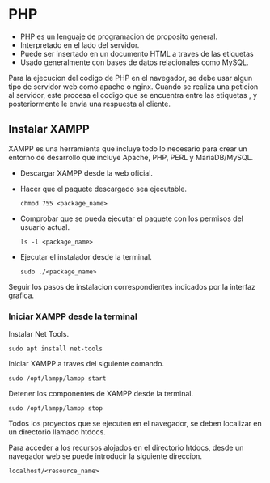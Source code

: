 # PHP

- PHP es un lenguaje de programacion de proposito general.
- Interpretado en el lado del servidor.
- Puede ser insertado en un documento HTML a traves de las etiquetas <?php ?>
- Usado generalmente con bases de datos relacionales como MySQL.

Para la ejecucion del codigo de PHP en el navegador, se debe usar algun tipo de servidor web como apache o nginx.
Cuando se realiza una peticion al servidor, este procesa el codigo que se encuentra entre las etiquetas <?php ?>, y posteriormente le envia una respuesta al cliente.

## Instalar XAMPP

XAMPP es una herramienta que incluye todo lo necesario para crear un entorno de desarrollo que incluye Apache, PHP, PERL y MariaDB/MySQL.

- Descargar XAMPP desde la web oficial.
- Hacer que el paquete descargado sea ejecutable.

      chmod 755 <package_name>

- Comprobar que se pueda ejecutar el paquete con los permisos del usuario actual.

      ls -l <package_name>

- Ejecutar el instalador desde la terminal.

      sudo ./<package_name>

Seguir los pasos de instalacion correspondientes indicados por la interfaz grafica.

### Iniciar XAMPP desde la terminal

Instalar Net Tools.

    sudo apt install net-tools

Iniciar XAMPP a traves del siguiente comando.

    sudo /opt/lampp/lampp start

Detener los componentes de XAMPP desde la terminal.

    sudo /opt/lampp/lampp stop

Todos los proyectos que se ejecuten en el navegador, se deben localizar en un directorio llamado htdocs\.

Para acceder a los recursos alojados en el directorio htdocs\, desde un navegador web se puede introducir la siguiente direccion.

    localhost/<resource_name>
